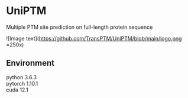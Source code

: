 # UniPTM

Multiple PTM site prediction on full-length protein sequence   

![Image text](https://github.com/TransPTM/UniPTM/blob/main/logo.png =250x)

## Environment
python 3.6.3  
pytorch 1.10.1  
cuda 12.1
